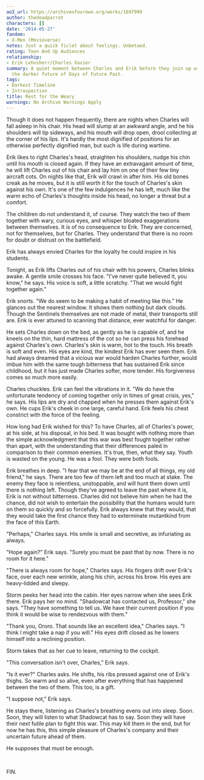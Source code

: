 ```yaml
---
ao3_url: https://archiveofourown.org/works/1697999
author: thedeadparrot
characters: []
date: '2014-05-27'
fandom:
- X-Men (Movieverse)
notes: Just a quick ficlet about feelings. Unbetaed.
rating: Teen And Up Audiences
relationship:
- Erik Lehnsherr/Charles Xavier
summary: A quiet moment between Charles and Erik before they join up with Kitty in
  the darker future of Days of Future Past.
tags:
- Darkest Timeline
- Introspection
title: Rest for the Weary
warnings: No Archive Warnings Apply
---
```


Though it does not happen frequently, there are nights when Charles will fall asleep in his chair. His head will slump at an awkward angle, and he his shoulders will tip sideways, and his mouth will drop open, drool collecting at the corner of his lips. It's hardly the most dignified of positions for an otherwise perfectly dignified man, but such is life during wartime.

Erik likes to right Charles's head, straighten his shoulders, nudge his chin until his mouth is closed again. If they have an extravagant amount of time, he will lift Charles out of his chair and lay him on one of their few tiny aircraft cots. On nights like that, Erik will crawl in after him. His old bones creak as he moves, but it is still worth it for the touch of Charles's skin against his own. It's one of the few indulgences he has left, much like the warm echo of Charles's thoughts inside his head, no longer a threat but a comfort.

The children do not understand it, of course. They watch the two of them together with wary, curious eyes, and whisper bloated exaggerations between themselves. It is of no consequence to Erik. They are concerned, not for themselves, but for Charles. They understand that there is no room for doubt or distrust on the battlefield.

Erik has always envied Charles for the loyalty he could inspire in his students.

Tonight, as Erik lifts Charles out of his chair with his powers, Charles blinks awake. A gentle smile crosses his face. "I've never quite believed it, you know," he says. His voice is soft, a little scratchy. "That we would fight together again."

Erik snorts. "We do seem to be making a habit of meeting like this." He glances out the nearest window. It shows them nothing but dark clouds. Though the Sentinels themselves are not made of metal, their transports still are. Erik is ever attuned to scanning that distance, ever watchful for danger.

He sets Charles down on the bed, as gently as he is capable of, and he kneels on the thin, hard mattress of the cot so he can press his forehead against Charles's own. Charles's skin is warm, hot to the touch. His breath is soft and even. His eyes are kind, the kindest Erik has ever seen them. Erik had always dreamed that a vicious war would harden Charles further, would imbue him with the same tough bitterness that has sustained Erik since childhood, but it has just made Charles softer, more tender. His forgiveness comes so much more easily.

Charles chuckles. Erik can feel the vibrations in it. "We do have the unfortunate tendency of coming together only in times of great crisis, yes," he says. His lips are dry and chapped when he presses them against Erik's own. He cups Erik's cheek in one large, careful hand. Erik feels his chest constrict with the force of the feeling.

How long had Erik wished for this? To have Charles, all of Charles's power, at his side, at his disposal, in his bed. It was bought with nothing more than the simple acknowledgment that this war was best fought together rather than apart, with the understanding that their differences paled in comparison to their common enemies. It's true, then, what they say. Youth is wasted on the young. He was a fool. They were both fools.

Erik breathes in deep. "I fear that we may be at the end of all things, my old friend," he says. There are too few of them left and too much at stake. The enemy they face is relentless, unstoppable, and will hunt them down until there is nothing left. Though they've agreed to leave the past where it is, Erik is not without bitterness. Charles did not believe him when he had the chance, did not wish to entertain the possibility that the humans would turn on them so quickly and so forcefully. Erik always knew that they would, that they would take the first chance they had to exterminate mutantkind from the face of this Earth.

"Perhaps," Charles says. His smile is small and secretive, as infuriating as always.

"Hope again?" Erik says. "Surely you must be past that by now. There is no room for it here."

"There is always room for hope," Charles says. His fingers drift over Erik's face, over each new wrinkle, along his chin, across his brow. His eyes are heavy-lidded and sleepy.

Storm peeks her head into the cabin. Her eyes narrow when she sees Erik there. Erik pays her no mind. "Shadowcat has contacted us, Professor," she says. "They have something to tell us. We have their current position if you think it would be wise to rendezvous with them."

"Thank you, Ororo. That sounds like an excellent idea," Charles says. "I think I might take a nap if you will." His eyes drift closed as he lowers himself into a reclining position.

Storm takes that as her cue to leave, returning to the cockpit.

"This conversation isn't over, Charles," Erik says. 

"Is it ever?" Charles asks. He shifts, his ribs pressed against one of Erik's thighs. So warm and so alive, even after everything that has happened between the two of them. This too, is a gift.

"I suppose not," Erik says. 

He stays there, listening as Charles's breathing evens out into sleep. Soon. Soon, they will listen to what Shadowcat has to say. Soon they will have their next futile plan to fight this war. This may kill them in the end, but for now he has this, this simple pleasure of Charles's company and their uncertain future ahead of them.

He supposes that must be enough.

 

FIN.